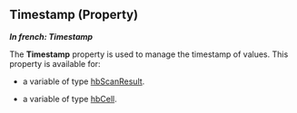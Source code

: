 
## Timestamp (Property)

***In french: Timestamp***
	



<a name="XUse"></a>
<a name="Use"></a>
<a name="description"></a>
The **Timestamp** property is used to manage the timestamp of values. This property is available for:

- a variable of type [hbScanResult](../WDLang4/1000021724.md).

- a variable of type [hbCell](../WDLang4/1000021707.md).



<a name="XSYNTAX"></a>


<a name="NOTE0"></a>

